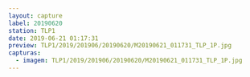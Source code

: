 ```yaml
---
layout: capture
label: 20190620
station: TLP1
date: 2019-06-21 01:17:31
preview: TLP1/2019/201906/20190620/M20190621_011731_TLP_1P.jpg
capturas:
  - imagem: TLP1/2019/201906/20190620/M20190621_011731_TLP_1P.jpg
---
```

